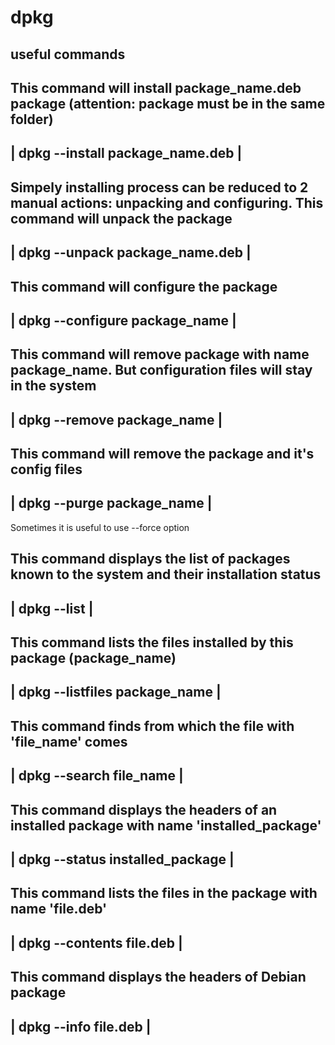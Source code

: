 # dpkg

## useful commands
 This command will install package_name.deb package 
 (attention: package must be in the same folder)
 ------------------------------------------------------------------------
 | dpkg --install package_name.deb 					|
 ------------------------------------------------------------------------

 Simpely installing process can be reduced to 2 manual actions: 
 unpacking and configuring. 
 This command will unpack the package
 ------------------------------------------------------------------------
 | dpkg --unpack package_name.deb  					|
 ------------------------------------------------------------------------
 This command will configure the package
 ------------------------------------------------------------------------
 | dpkg --configure package_name   					|	 
 ------------------------------------------------------------------------

 This command will remove package with  name package_name.
 But configuration files will stay in the system
 ------------------------------------------------------------------------
 | dpkg --remove package_name        					|
 ------------------------------------------------------------------------

 This command will remove the package and it's config files  
 ------------------------------------------------------------------------
 | dpkg --purge package_name        					|
 ------------------------------------------------------------------------

 Sometimes it is useful to use --force option

 This command displays the list of packages known to the system and their
 installation status
 ------------------------------------------------------------------------
 | dpkg --list                      					|
 ------------------------------------------------------------------------

 This command lists the files installed by this package (package_name)
 ------------------------------------------------------------------------
 | dpkg --listfiles package_name  					|
 ------------------------------------------------------------------------

 This command finds from which the file with 'file_name' comes 
 ------------------------------------------------------------------------
 | dpkg --search file_name          					|
 ------------------------------------------------------------------------

 This command displays the headers of an installed package with name
 'installed_package' 
 ------------------------------------------------------------------------
 | dpkg --status installed_package    					|
 ------------------------------------------------------------------------

 This command lists the files in the package with name 'file.deb'
 ------------------------------------------------------------------------
 | dpkg --contents file.deb         					|
 ------------------------------------------------------------------------

 This command displays the headers of Debian package
 ------------------------------------------------------------------------
 | dpkg --info file.deb            					|
 ------------------------------------------------------------------------

